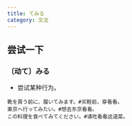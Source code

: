 ```yaml
---
title: てみる
category: 文法
---
```


## 尝试一下

### 〔动て〕みる

- 尝试某种行为。

```example
靴を買う前に、履いてみます。#买鞋前，穿看看。
東京へ行ってみたい。#想去东京看看。
この料理を食べてみてください。#请吃看看这道菜。
```

